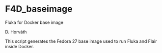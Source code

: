 # F4D_baseimage
Fluka for Docker base image

D. Horváth
 
This script generates the Fedora 27 base image used to run Fluka and Flair inside Docker.  

